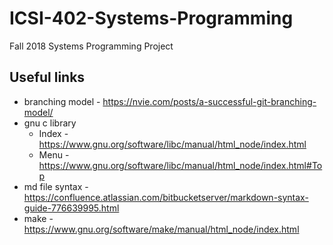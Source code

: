 # ICSI-402-Systems-Programming
Fall 2018 Systems Programming Project

## Useful links
- branching model - https://nvie.com/posts/a-successful-git-branching-model/
- gnu c library
  - Index - https://www.gnu.org/software/libc/manual/html_node/index.html
  - Menu - https://www.gnu.org/software/libc/manual/html_node/index.html#Top
- md file syntax - https://confluence.atlassian.com/bitbucketserver/markdown-syntax-guide-776639995.html
- make - https://www.gnu.org/software/make/manual/html_node/index.html
